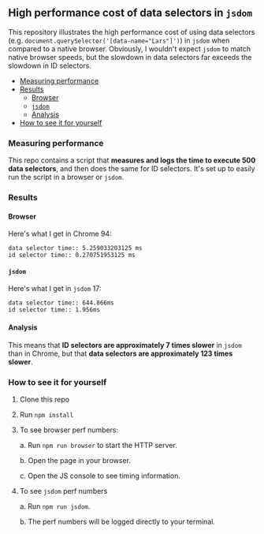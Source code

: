 ## High performance cost of data selectors in `jsdom`

This repository illustrates the high performance cost of using data selectors (e.g. `document.querySelector('[data-name="Lars"]')`) in `jsdom` when compared to a native browser. Obviously, I wouldn't expect `jsdom` to match native browser speeds, but the slowdown in data selectors far exceeds the slowdown in ID selectors.

-   [Measuring performance](#measuring-performance)
-   [Results](#results)
    -   [Browser](#browser)
    -   [`jsdom`](#jsdom)
    -   [Analysis](#analysis)
-   [How to see it for yourself](#how-to-see-it-for-yourself)

### Measuring performance

This repo contains a script that **measures and logs the time to execute 500 data selectors**, and then does the same for ID selectors. It's set up to easily run the script in a browser or `jsdom`.

### Results

#### Browser

Here's what I get in Chrome 94:

```
data selector time:: 5.259033203125 ms
id selector time:: 0.270751953125 ms
```

#### `jsdom`

Here's what I get in `jsdom` 17:

```
data selector time:: 644.866ms
id selector time:: 1.956ms
```

#### Analysis

This means that **ID selectors are approximately 7 times slower** in `jsdom` than in Chrome, but that **data selectors are approximately 123 times slower**.

### How to see it for yourself

1. Clone this repo

2. Run `npm install`

3. To see browser perf numbers:

    a. Run `npm run browser` to start the HTTP server.

    b. Open the page in your browser.

    c. Open the JS console to see timing information.

4. To see `jsdom` perf numbers

    a. Run `npm run jsdom`.

    b. The perf numbers will be logged directly to your terminal.
